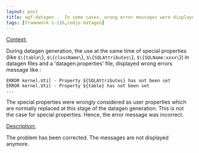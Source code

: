 ```yaml
---
layout: post
title: agf-datagen -  In some cases, wrong error messages were displayed during file generation
tags: [framework-1-126,codjo-datagen]
---
```

<u>Context:</u>

During datagen generation, the use at the same time of special properties (like ```$\{table\```},&nbsp;```$\{className\```},&nbsp;```$\{SQLAttributes\```},&nbsp;```$\{SQLName:xxxx\```}) in datagen files and a 'datagen.properties' file, displayed wrong errors message like :
```
ERROR kernel.Util - Property ${SQLAttributes} has not been set
ERROR kernel.Util - Property ${table} has not been set
...
```
The special properties were wrongly considered as user properties which are normally replaced at this stage of the datagen generation. This is not the case for special properties. Hence, the error message was incorrect.

<u>Description:</u>

The problem has been corrected. The messages are not displayed anymore.

